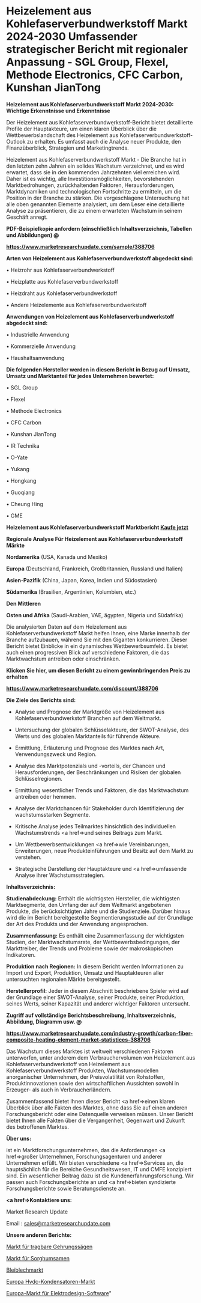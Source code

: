 # Heizelement aus Kohlefaserverbundwerkstoff Markt 2024-2030 Umfassender strategischer Bericht mit regionaler Anpassung - SGL Group, Flexel, Methode Electronics, CFC Carbon, Kunshan JianTong

<strong>Heizelement aus Kohlefaserverbundwerkstoff Markt 2024-2030: Wichtige Erkenntnisse und Erkenntnisse</strong>

Der Heizelement aus Kohlefaserverbundwerkstoff-Bericht bietet detaillierte Profile der Hauptakteure, um einen klaren Überblick über die Wettbewerbslandschaft des Heizelement aus Kohlefaserverbundwerkstoff-Outlook zu erhalten. Es umfasst auch die Analyse neuer Produkte, den Finanzüberblick, Strategien und Marketingtrends.

Heizelement aus Kohlefaserverbundwerkstoff Markt - Die Branche hat in den letzten zehn Jahren ein solides Wachstum verzeichnet, und es wird erwartet, dass sie in den kommenden Jahrzehnten viel erreichen wird. Daher ist es wichtig, alle Investitionsmöglichkeiten, bevorstehenden Marktbedrohungen, zurückhaltenden Faktoren, Herausforderungen, Marktdynamiken und technologischen Fortschritte zu ermitteln, um die Position in der Branche zu stärken. Die vorgeschlagene Untersuchung hat alle oben genannten Elemente analysiert, um dem Leser eine detaillierte Analyse zu präsentieren, die zu einem erwarteten Wachstum in seinem Geschäft anregt.



<strong><b>PDF-Beispielkopie anfordern (einschließlich Inhaltsverzeichnis, Tabellen und Abbildungen) @ </b></strong>

<strong><a href=https://www.marketresearchupdate.com/sample/388706>

<strong>https://www.marketresearchupdate.com/sample/388706</u></a></strong></strong>



<strong>Arten von Heizelement aus Kohlefaserverbundwerkstoff abgedeckt sind:</strong>

• Heizrohr aus Kohlefaserverbundwerkstoff

• Heizplatte aus Kohlefaserverbundwerkstoff

• Heizdraht aus Kohlefaserverbundwerkstoff

• Andere Heizelemente aus Kohlefaserverbundwerkstoff



<strong>Anwendungen von Heizelement aus Kohlefaserverbundwerkstoff abgedeckt sind:</strong>

• Industrielle Anwendung

• Kommerzielle Anwendung

• Haushaltsanwendung



<strong>Die folgenden Hersteller werden in diesem Bericht in Bezug auf Umsatz, Umsatz und Marktanteil für jedes Unternehmen bewertet:</strong>

• SGL Group

• Flexel

• Methode Electronics

• CFC Carbon

• Kunshan JianTong

• IR Technika

• O-Yate

• Yukang

• Hongkang

• Guoqiang

• Cheung Hing

• GME



<strong>Heizelement aus Kohlefaserverbundwerkstoff Marktbericht <a href=https://www.marketresearchupdate.com/buynow/388706>Kaufe jetzt</a></strong>



<strong>Regionale Analyse Für Heizelement aus Kohlefaserverbundwerkstoff Märkte</strong>



<strong>Nordamerika</strong> (USA, Kanada und Mexiko)



<strong>Europa</strong> (Deutschland, Frankreich, Großbritannien, Russland und Italien)



<strong>Asien-Pazifik</strong> (China, Japan, Korea, Indien und Südostasien)



<strong>Südamerika</strong> (Brasilien, Argentinien, Kolumbien, etc.)



<strong>Den Mittleren</strong> 

<strong>Osten und Afrika</strong> (Saudi-Arabien, VAE, ägypten, Nigeria und Südafrika)

Die analysierten Daten auf dem Heizelement aus Kohlefaserverbundwerkstoff Markt helfen Ihnen, eine Marke innerhalb der Branche aufzubauen, während Sie mit den Giganten konkurrieren. Dieser Bericht bietet Einblicke in ein dynamisches Wettbewerbsumfeld. Es bietet auch einen progressiven Blick auf verschiedene Faktoren, die das Marktwachstum antreiben oder einschränken.



<strong>Klicken Sie hier, um diesen Bericht zu einem gewinnbringenden Preis zu erhalten
</strong>

<strong><a href=https://www.marketresearchupdate.com/discount/388706>https://www.marketresearchupdate.com/discount/388706</b></u></strong></a>



<strong>Die Ziele des Berichts sind:</strong>

- Analyse und Prognose der Marktgröße von Heizelement aus Kohlefaserverbundwerkstoff Branchen auf dem Weltmarkt.

- Untersuchung der globalen Schlüsselakteure, der SWOT-Analyse, des Werts und des globalen Marktanteils für führende Akteure.

- Ermittlung, Erläuterung und Prognose des Marktes nach Art, Verwendungszweck und Region.

- Analyse des Marktpotenzials und -vorteils, der Chancen und Herausforderungen, der Beschränkungen und Risiken der globalen Schlüsselregionen.

- Ermittlung wesentlicher Trends und Faktoren, die das Marktwachstum antreiben oder hemmen.

- Analyse der Marktchancen für Stakeholder durch Identifizierung der wachstumsstarken Segmente.

- Kritische Analyse jedes Teilmarktes hinsichtlich des individuellen Wachstumstrends <a href=>und</a> seines Beitrags zum Markt.

- Um Wettbewerbsentwicklungen <a href=>wie</a> Vereinbarungen, Erweiterungen, neue Produkteinführungen und Besitz auf dem Markt zu verstehen.

- Strategische Darstellung der Hauptakteure und <a href=>umfas</a>sende Analyse ihrer Wachstumsstrategien.



<strong>Inhaltsverzeichnis:</strong>



<strong>Studienabdeckung:</strong> Enthält die wichtigsten Hersteller, die wichtigsten Marktsegmente, den Umfang der auf dem Weltmarkt angebotenen Produkte, die berücksichtigten Jahre und die Studienziele. Darüber hinaus wird die im Bericht bereitgestellte Segmentierungsstudie auf der Grundlage der Art des Produkts und der Anwendung angesprochen.



<strong>Zusammenfassung:</strong> Es enthält eine Zusammenfassung der wichtigsten Studien, der Marktwachstumsrate, der Wettbewerbsbedingungen, der Markttreiber, der Trends und Probleme sowie der makroskopischen Indikatoren.



<strong>Produktion nach Regionen:</strong> In diesem Bericht werden Informationen zu Import und Export, Produktion, Umsatz und Hauptakteuren aller untersuchten regionalen Märkte bereitgestellt.



<strong>Herstellerprofil:</strong> Jeder in diesem Abschnitt beschriebene Spieler wird auf der Grundlage einer SWOT-Analyse, seiner Produkte, seiner Produktion, seines Werts, seiner Kapazität und anderer wichtiger Faktoren untersucht.



<strong><b>Zugriff auf vollständige Berichtsbeschreibung, Inhaltsverzeichnis, Abbildung, Diagramm usw. @ </b></strong>

<strong><a href=https://www.marketresearchupdate.com/industry-growth/carbon-fiber-composite-heating-element-market-statistices-388706>https://www.marketresearchupdate.com/industry-growth/carbon-fiber-composite-heating-element-market-statistices-388706</a></strong>

Das Wachstum dieses Marktes ist weltweit verschiedenen Faktoren unterworfen, unter anderem dem Verbrauchervolumen von Heizelement aus Kohlefaserverbundwerkstoff von Heizelement aus Kohlefaserverbundwerkstoff Produkten, Wachstumsmodellen anorganischer Unternehmen, der Preisvolatilität von Rohstoffen, Produktinnovationen sowie den wirtschaftlichen Aussichten sowohl in Erzeuger- als auch in Verbraucherländern.

Zusammenfassend bietet Ihnen dieser Bericht <a href=>einen</a> klaren Überblick über alle Fakten des Marktes, ohne dass Sie auf einen anderen Forschungsbericht oder eine Datenquelle verweisen müssen. Unser Bericht bietet Ihnen alle Fakten über die Vergangenheit, Gegenwart und Zukunft des betroffenen Marktes.



<strong>Über uns:</strong>

 ist ein Marktforschungsunternehmen, das die Anforderungen <a href=>großer</a> Unternehmen, Forschungsagenturen und anderer Unternehmen erfüllt. Wir bieten verschiedene <a href=>Services</a> an, die hauptsächlich für die Bereiche Gesundheitswesen, IT und CMFE konzipiert sind. Ein wesentlicher Beitrag dazu ist die Kundenerfahrungsforschung. Wir passen auch Forschungsberichte an und <a href=>bieten</a> syndizierte Forschungsberichte sowie Beratungsdienste an.



<strong><a href=>Kontaktiere uns:</a></strong>

Market Research Update

Email : sales@marketresearchupdate.com



<strong>Unsere anderen Berichte:</strong>

<a href=https://www.linkedin.com/pulse/portable-miter-saw-market-2023-2029-in-depth>Markt für tragbare Gehrungssägen</a>

<a href=https://www.linkedin.com/pulse/sorghum-seeds-market-size-share-outlook-growth>Markt für Sorghumsamen</a>

<a href=https://www.linkedin.com/pulse/lead-sheet-market-analysis-segment-region-growth>Bleiblechmarkt</a>

<a href=https://www.linkedin.com/pulse/europe-hvdc-capacitor-market-size-growth-set>Europa Hvdc-Kondensatoren-Markt</a>

<a href=https://www.linkedin.com/pulse/europe-electrical-design-software-market-ikvsf/>Europa-Markt für Elektrodesign-Software</a>"
